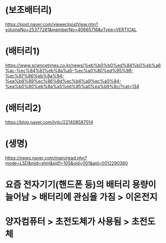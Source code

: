 # (보조배터리)
https://post.naver.com/viewer/postView.nhn?volumeNo=25377281&memberNo=40665716&vType=VERTICAL
# (배터리1)
https://www.sciencetimes.co.kr/news/%eb%b0%b0%ed%84%b0%eb%a6%ac-%ec%84%b1%eb%8a%a5-%ec%a0%80%ed%95%98-%ec%97%86%eb%8a%94-%ea%b8%89%ec%86%8d%ec%b6%a9%ec%a0%84-%ea%b0%80%eb%8a%a5%ed%95%a0%ea%b9%8c/?cat=134
# (배터리2)
https://blog.naver.com/lyjic/221408587014
# (생명)
https://news.naver.com/main/read.nhn?mode=LSD&mid=shm&sid1=105&oid=001&aid=0012290360


# 요즘 전자기기(핸드폰 등)의 배터리 용량이 늘어남 > 배터리에 관심을 가짐 > 이온전지

# 양자컴퓨터 > 초전도체가 사용됨 > 초전도체
